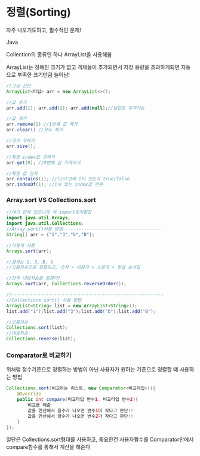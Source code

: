 # 정렬(Sorting)

자주 나오기도하고, 필수적인 문제!

Java

Collection의 종류인 하나 ArrayList을 사용해봄

ArrayList는 정해진 크기가 없고 객체들이 추가되면서 저장 용량을 초과하게되면 자동으로 부족한 크기만큼 늘어남!

```java
//그냥 선언
ArrayList<타입> arr = new ArrayList<>();

//값 추가
arr.add(1); arr.add(2); arr.add(null);//널값도 추가가능

//값 제거
arr.remove(1) //1번째 값 제거
arr.clear() //모두 제거

//크기 구하기
arr.size();

//특정 index값 구하기
arr.get(0); //0번째 값 가져오기

//특정 값 검색
arr.contains(1); //list안에 1이 있는지 true/false
arr.indexOf(1); //1이 있는 index값 반환
```

### Array.sort VS Collections.sort

```java
//여기 안에 있으니까 꼭 import잊지말장
import java.util.Arrays;
import java.util.Collections;
//Array.sort()사용 방법-------------------------------------
String[] arr = {"1","3","b","B"};

//이렇게 사용
Arrays.sort(arr);

//결과는 1, 3, B, b 
//오름차순으로 정렬되고, 숫자 > 대문자 > 소문자 > 한글 순서임

//만약 내림차순을 원한다?
Arrays.sort(arr, Collections.reverseOrder());

//---------------------------------------------------------
//Collections.sort() 사용 방법
ArrayList<String> list = new ArrayList<String>();
list.add("1");list.add("3");list.add("b");list.add("B");

//오름차순
Collections.sort(list);
//내림차순
Collections.reverse(list);

```

### Comparator로 비교하기

위처럼 정수기준으로 정렬하는 방법이 아닌 사용자가 원하는 기준으로 정렬할 떄 사용하는 방법

```java
Collections.sort(비교하는 리스트, new Comparator<비교타입>(){
    @Override
    public int compare(비교타입 변수1, 비교타입 변수2){
        비교를 해줌
        값을 연산해서 음수가 나오면 변수1이 작다고 판단!!
        값을 연산해서 양수가 나오면 변수2가 작다고 판단!!
    }
});
```

일단은 Collections.sort형태를 사용하고, 중요한건 사용자함수를 Comparator안에서 compare함수를 통해서 계산을 해준다


<br><br><br><br><br><br><br><br><br><br>
